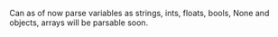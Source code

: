 Can as of now parse variables as strings, ints, floats, bools, None and objects, arrays will be parsable soon.
